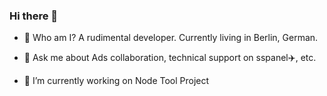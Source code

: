 ### Hi there 👋

<!--
**linux-terminal/linux-terminal** is a ✨ _special_ ✨ repository because its `README.md` (this file) appears on your GitHub profile.

Here are some ideas to get you started:

- 🔭 I’m currently working on ...
- 🌱 I’m currently learning ...
- 👯 I’m looking to collaborate on ...
- 🤔 I’m looking for help with ...
- 💬 Ask me about ...
- 📫 How to reach me: ...
- 😄 Pronouns: ...
- ⚡ Fun fact: ...
-->
- 🤔 Who am I?
A rudimental developer. Currently living in Berlin, German.

- 💬 Ask me about
Ads collaboration, technical support on sspanel✈️, etc.

- 🔭 I’m currently working on
Node Tool Project
